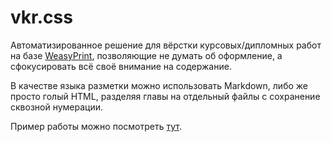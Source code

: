 # vkr.css

Автоматизированное решение для вёрстки курсовых/дипломных работ на базе [WeasyPrint](https://weasyprint.org/),
позволяющие не думать об оформление, а сфокусировать всё своё внимание на содержание.

В качестве языка разметки можно использовать Markdown, либо же просто голый HTML, разделяя главы на отдельный файлы с сохранение сквозной нумерации.

Пример работы можно посмотреть [тут](./examples/). 

<!-- ### Мотивация

Использование *традиционного* Microsoft Word-а  или другого [WYSIWYG-редактора][WYSIWYG] требует ручного оформления элементов,
что не всегда поддаётся простой автоматизации, для которой требуется специальные знания.

Поэтому альтернативным решением этой проблемы выступают автоматизированные системы вёрстки, вроде TeX. Но и с ними не всё так просто  -->

<!-- ## Фичи

- [x] Автоматическая нумерация (страниц, рисунков, таблиц)
- [x] Заголовки (h1, h2, h3)
- [x] Приложения
- [x] Блоки кода
- [x] Сноски
- [x] Изображения
- [x] Таблицы
- [x] Списки
- [X] Оглавление
- [ ] Список литературы
- [ ] Цитаты

## Переменные

```css
:root {
  --start-page: 2;

  --chapter: "Глава ";
  /* Расположение подзаголовков. */
  --subheader-align: center;

  /* https://developer.mozilla.org/en-US/docs/Web/CSS/list-style-type */
  --chapter-number-style: decimal;

  /* Шрифт кода. */
  --font-mono: monospace;

   /* Режим переноса фигур (рис, таблиц). По-умолчанию, если они не помещаются
      на страницу, то переходят на новую. */
  --figure-break-inside: avoid;
}
```

## Markdown

#### Сноски

```markdown
Сложно сказать, почему некоторые особенности<span class="footnotes"> внутренней политики представляют собой не что иное</span>, 
как квинтэссенцию победы маркетинга над разумом и должны быть объединены в целые кластеры себе подобных.
```

[WYSIWYG]: https://ru.wikipedia.org/wiki/WYSIWYG -->
